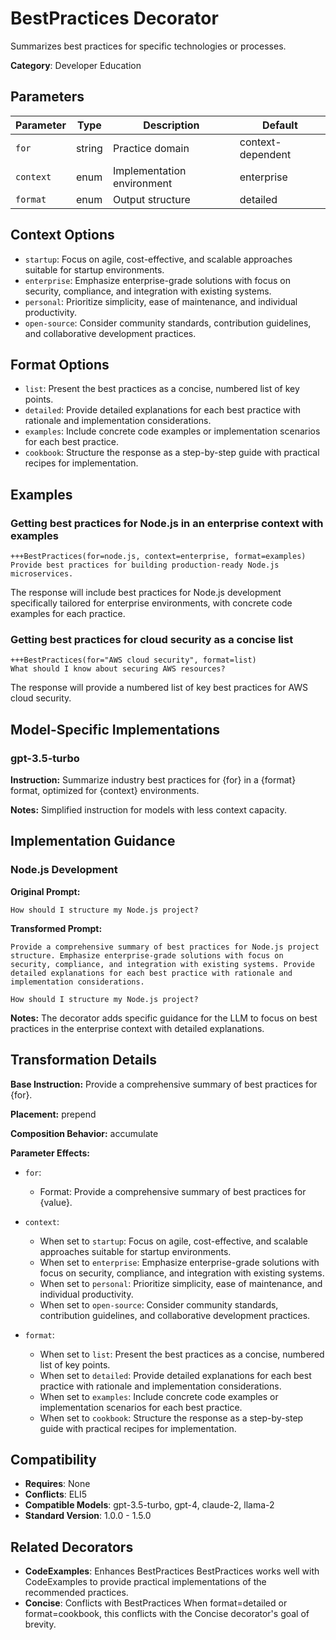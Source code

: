 # BestPractices Decorator

Summarizes best practices for specific technologies or processes.

**Category**: Developer Education

## Parameters

| Parameter | Type | Description | Default |
|-----------|------|-------------|--------|
| `for` | string | Practice domain | context-dependent |
| `context` | enum | Implementation environment | enterprise |
| `format` | enum | Output structure | detailed |

## Context Options

- `startup`: Focus on agile, cost-effective, and scalable approaches suitable for startup environments.
- `enterprise`: Emphasize enterprise-grade solutions with focus on security, compliance, and integration with existing systems.
- `personal`: Prioritize simplicity, ease of maintenance, and individual productivity.
- `open-source`: Consider community standards, contribution guidelines, and collaborative development practices.

## Format Options

- `list`: Present the best practices as a concise, numbered list of key points.
- `detailed`: Provide detailed explanations for each best practice with rationale and implementation considerations.
- `examples`: Include concrete code examples or implementation scenarios for each best practice.
- `cookbook`: Structure the response as a step-by-step guide with practical recipes for implementation.

## Examples

### Getting best practices for Node.js in an enterprise context with examples

```
+++BestPractices(for=node.js, context=enterprise, format=examples)
Provide best practices for building production-ready Node.js microservices.
```

The response will include best practices for Node.js development specifically tailored for enterprise environments, with concrete code examples for each practice.

### Getting best practices for cloud security as a concise list

```
+++BestPractices(for="AWS cloud security", format=list)
What should I know about securing AWS resources?
```

The response will provide a numbered list of key best practices for AWS cloud security.

## Model-Specific Implementations

### gpt-3.5-turbo

**Instruction:** Summarize industry best practices for {for} in a {format} format, optimized for {context} environments.

**Notes:** Simplified instruction for models with less context capacity.


## Implementation Guidance

### Node.js Development

**Original Prompt:**
```
How should I structure my Node.js project?
```

**Transformed Prompt:**
```
Provide a comprehensive summary of best practices for Node.js project structure. Emphasize enterprise-grade solutions with focus on security, compliance, and integration with existing systems. Provide detailed explanations for each best practice with rationale and implementation considerations.

How should I structure my Node.js project?
```

**Notes:** The decorator adds specific guidance for the LLM to focus on best practices in the enterprise context with detailed explanations.

## Transformation Details

**Base Instruction:** Provide a comprehensive summary of best practices for {for}.

**Placement:** prepend

**Composition Behavior:** accumulate

**Parameter Effects:**

- `for`:
  - Format: Provide a comprehensive summary of best practices for {value}.

- `context`:
  - When set to `startup`: Focus on agile, cost-effective, and scalable approaches suitable for startup environments.
  - When set to `enterprise`: Emphasize enterprise-grade solutions with focus on security, compliance, and integration with existing systems.
  - When set to `personal`: Prioritize simplicity, ease of maintenance, and individual productivity.
  - When set to `open-source`: Consider community standards, contribution guidelines, and collaborative development practices.

- `format`:
  - When set to `list`: Present the best practices as a concise, numbered list of key points.
  - When set to `detailed`: Provide detailed explanations for each best practice with rationale and implementation considerations.
  - When set to `examples`: Include concrete code examples or implementation scenarios for each best practice.
  - When set to `cookbook`: Structure the response as a step-by-step guide with practical recipes for implementation.

## Compatibility

- **Requires**: None
- **Conflicts**: ELI5
- **Compatible Models**: gpt-3.5-turbo, gpt-4, claude-2, llama-2
- **Standard Version**: 1.0.0 - 1.5.0

## Related Decorators

- **CodeExamples**: Enhances BestPractices BestPractices works well with CodeExamples to provide practical implementations of the recommended practices.
- **Concise**: Conflicts with BestPractices When format=detailed or format=cookbook, this conflicts with the Concise decorator's goal of brevity.

